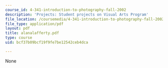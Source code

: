 ```yaml
---
course_id: 4-341-introduction-to-photography-fall-2002
description: 'Projects: Student projects on Visual Arts Program'
file_location: /coursemedia/4-341-introduction-to-photography-fall-2002/bcf37b09bcf19f9fe7be12542ceb4dca_alanalafferty.pdf
file_type: application/pdf
layout: pdf
title: alanalafferty.pdf
type: course
uid: bcf37b09bcf19f9fe7be12542ceb4dca

---
```

None